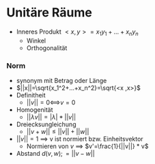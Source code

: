 # Unitäre Räume
+ Inneres Produkt $<x,y>=x_1 y_1+...+x_n y_n$
	+ Winkel
	+ Orthogonalität
 
### Norm
+ synonym mit Betrag oder Länge
+ $||x||=\sqrt{x_1^2+...+x_n^2}=\sqrt{<x ,x>}$
+ Definitheit
	+ $||v||=0$<==>$v=0$
+ Homogenität
	+ $||λv||=|λ|*||v||$
+ Dreiecksungleichung
	+ $||v+w||≤||v||+||w||$
+ $||v||=1$ ==> v ist normiert bzw. Einheitsvektor
	+ Normieren von $v$ ==> $v'=\frac{1}{||v||} * v$
+ Abstand $d(v,w);=||v-w||$